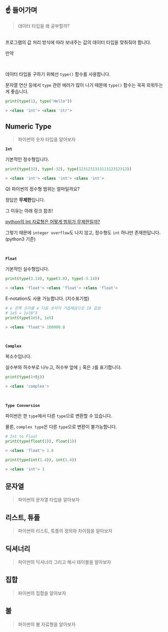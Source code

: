 ## ☝️ 들어가며

> 데이터 타입을 왜 공부할까?

<br >
프로그램의 값 처리 방식에 따라 보내주는 값의 데이터 타입을 맞춰줘야 합니다.

만약

<br >

데이터 타입을 구하기 위해선 `type()` 함수를 사용합니다.

문자열 연산 등에서 `type` 관련 에러가 많이 나기 때문에 `type()` 함수는 꼭꼭 외워두는게 좋습니다.

```python
print(type(1), type("Hello"))

> <class 'int'> <class 'str'>
```

## Numeric Type

> 파이썬의 숫자 타입을 알아보자

**`Int`**

기본적인 정수형입니다.

```python
print(type(32), type(-32), type(123123131311312312312))

> <class 'int'> <class 'int'> <class 'int'>
```

Q) 파이썬의 정수형 범위는 얼마일까요?

정답은 **무제한**입니다.

그 이유는 아래 링크 참조!

[python의 Int 자료형은 어떻게 범위가 무제한일까?](https://velog.io/@toezilla/1D1Q-001.-Python%EC%9D%98-int-%EC%9E%90%EB%A3%8C%ED%98%95%EC%9D%80-%EC%96%B4%EB%96%BB%EA%B2%8C-%EB%B2%94%EC%9C%84%EA%B0%80-%EB%AC%B4%EC%A0%9C%ED%95%9C%EC%9D%BC%EA%B9%8C)

그렇기 때문에 `integer overflow`도 나지 않고, 정수형도 `int` 하나만 존재한답니다. (python3 기준)

<br >

**`Float`**

기본적인 실수형입니다.

```python
print(type(3.14), type(3.0), type(-3.14))

> <class 'float'> <class 'float'> <class 'float'>
```

E-notation도 사용 가능합니다. (지수표기법)

```python
# e 왼쪽 숫자를 e 다음 숫자의 거듭제곱으로 10 곱셈
# 1e5 = 1x10^5
print(type(1e5), 1e5)

> <class 'float'> 100000.0
```

<br >

**`Complex`**

복소수입니다.

실수부와 허수부로 나누고, 허수부 앞에 `j` 혹은 `J`를 표기합니다.

```python
print(type(1+5j))

> <class 'complex'>
```

<br >

**`Type Conversion`**

파이썬은 한 `type`에서 다른 `type`으로 변환할 수 있습니다.

물론, `complex type`은 다른 `type`으로 변환이 불가능합니다.

```python
# Int to Float
print(type(float(1)), float(1))

> <class 'float'> 1.0

print(type(int(1.4)), int(1.4))

> <class 'int'> 1
```

## 문자열

> 파이썬의 문자열 타입을 알아보자

## 리스트, 튜플

> 파이썬의 리스트, 튜플의 정의와 차이점을 알아보자

## 딕셔너리

> 파이썬의 딕셔너리 그리고 해시 테이블을 알아보자

## 집합

> 파이썬의 집합을 알아보자

## 불

> 파이썬의 불 자료형을 알아보자
